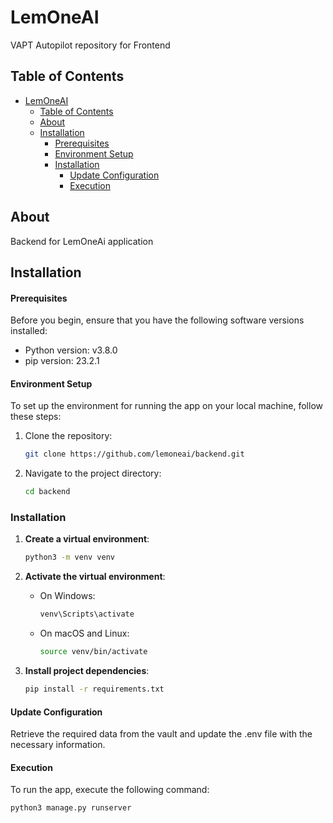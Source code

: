 # LemOneAI
VAPT Autopilot repository for Frontend

## Table of Contents

- [LemOneAI](#lemoneai)
  - [Table of Contents](#table-of-contents)
  - [About](#about)
  - [Installation](#installation)
      - [Prerequisites](#prerequisites)
      - [Environment Setup](#environment-setup)
    - [Installation](#installation-1)
      - [Update Configuration](#update-configuration)
      - [Execution](#execution)

## About

Backend for LemOneAi application

## Installation

#### Prerequisites

Before you begin, ensure that you have the following software versions installed:

- Python version: v3.8.0
- pip version: 23.2.1

#### Environment Setup

To set up the environment for running the app on your local machine, follow these steps:

1. Clone the repository:
   ```bash
   git clone https://github.com/lemoneai/backend.git
2. Navigate to the project directory:
   ```bash
   cd backend
### Installation

1. **Create a virtual environment**:

    ```bash
    python3 -m venv venv
    ```

2. **Activate the virtual environment**:

    - On Windows:

        ```bash
        venv\Scripts\activate
        ```

    - On macOS and Linux:

        ```bash
        source venv/bin/activate
        ```

3. **Install project dependencies**:

    ```bash
    pip install -r requirements.txt
    ```




#### Update Configuration
Retrieve the required data from the vault and update the .env file with the necessary information.

#### Execution 
To run the app, execute the following command:
```bash
python3 manage.py runserver